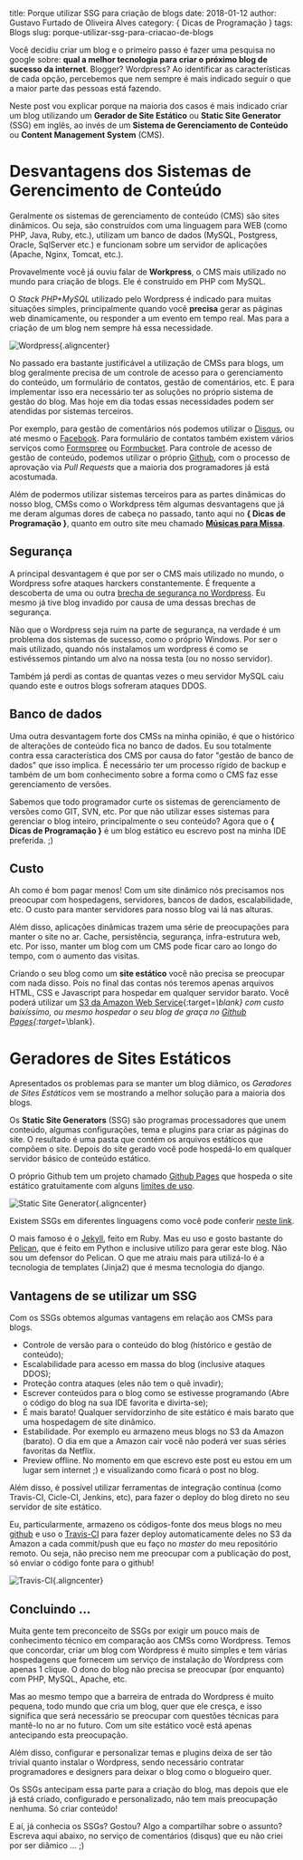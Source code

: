 title: Porque utilizar SSG para criação de blogs
date: 2018-01-12
author: Gustavo Furtado de Oliveira Alves
category: { Dicas de Programação }
tags: Blogs
slug: porque-utilizar-ssg-para-criacao-de-blogs

Você decidiu criar um blog e o primeiro passo é fazer uma pesquisa no google sobre:
**qual a melhor tecnologia para criar o próximo blog de sucesso da internet**.
Blogger? Wordpress?
Ao identificar as características de cada opção, percebemos que
nem sempre é mais indicado seguir o que a maior parte das pessoas está fazendo.

Neste post vou explicar porque na maioria dos casos
é mais indicado criar um blog utilizando um
**Gerador de Site Estático** ou **Static Site Generator** (SSG) em inglês,
 ao invés de um **Sistema de Gerenciamento de Conteúdo** ou **Content Management System** (CMS).

# Desvantagens dos Sistemas de Gerencimento de Conteúdo

Geralmente os sistemas de gerenciamento de conteúdo (CMS) são sites dinâmicos.
Ou seja, são construídos com uma linguagem para WEB (como PHP, Java, Ruby, etc.),
utilizam um banco de dados (MySQL, Postgress, Oracle, SqlServer etc.)
e funcionam sobre um servidor de aplicações (Apache, Nginx, Tomcat, etc.).

Provavelmente você já ouviu falar de **Workpress**,
o CMS mais utilizado no mundo para criação de blogs.
Ele é construído em PHP com MySQL.

O _Stack_ _PHP+MySQL_ utilizado pelo Wordpress é indicado para muitas situações simples,
principalmente quando você **precisa** gerar as páginas web dinamicamente,
ou responder a um evento em tempo real.
Mas para a criação de um blog nem sempre há essa necessidade.

![Wordpress](/images/porque-utilizar-ssg-para-criacao-de-blogs/wordpress.png){.aligncenter}

No passado era bastante justificável a utilização de CMSs para blogs,
um blog geralmente precisa de um controle de acesso para o gerenciamento do conteúdo,
um formulário de contatos, gestão de comentários, etc.
E para implementar isso era necessário ter as soluções no próprio sistema de gestão do blog.
Mas hoje em dia todas essas necessidades podem ser atendidas por sistemas terceiros.

Por exemplo, para gestão de comentários nós podemos utilizar o [Disqus](https://disqus.com/),
ou até mesmo o [Facebook](https://developers.facebook.com/).
Para formulário de contatos também existem vários serviços como [Formspree](https://formspree.io) ou
[Formbucket](https://www.formbucket.com/).
Para controle de acesso de gestão de conteúdo, podemos utilizar o próprio [Github](https://github.com/),
com o processo de aprovação via _Pull Requests_ que a maioria dos programadores já está acostumada.

Além de podermos utilizar sistemas terceiros para as partes dinâmicas do nosso blog,
CMSs como o Workdpress têm algumas desvantagens que já me deram algumas dores de cabeça no passado,
tanto aqui no **{ Dicas de Programação }**, quanto em outro site meu chamado [**Músicas para Missa**](https://musicasparamissa.com.br).

## Segurança

A principal desvantagem é que por ser o CMS mais utilizado no mundo,
o Wordpress sofre ataques harckers constantemente.
É frequente a descoberta de uma ou outra [brecha de segurança no Wordpress](https://www.google.com.br/search?q=falha+de+segurança+no+wordpress).
Eu mesmo já tive blog invadido por causa de uma dessas brechas de segurança.

Não que o Wordpress seja ruim na parte de segurança, na verdade é um problema dos sistemas de sucesso, como o próprio Windows.
Por ser o mais utilizado, quando nós instalamos um wordpress é como se estivéssemos pintando um alvo na nossa testa (ou no nosso servidor).

Também já perdi as contas de quantas vezes o meu servidor MySQL caiu quando este e outros blogs sofreram ataques DDOS.

## Banco de dados

Uma outra desvantagem forte dos CMSs na minha opinião,
é que o histórico de alterações de conteúdo fica no banco de dados.
Eu sou totalmente contra essa característica dos CMS
por causa do fator "gestão de banco de dados" que isso implica.
É necessário ter um processo rígido de backup e também de um bom conhecimento
sobre a forma como o CMS faz esse gerenciamento de versões.

Sabemos que todo programador curte os sistemas de gerenciamento de versões como GIT, SVN, etc.
Por que não utilizar esses sistemas para gerenciar o blog inteiro, principalmente o seu conteúdo?
Agora que o **{ Dicas de Programação }** é um blog estático eu escrevo post na minha IDE preferida. ;)

## Custo

Ah como é bom pagar menos!
Com um site dinâmico nós precisamos nos preocupar com hospedagens, servidores, bancos de dados, escalabilidade, etc.
O custo para manter servidores para nosso blog vai lá nas alturas.

Além disso, aplicações dinâmicas trazem uma série de preocupações para manter o site no ar.
Cache, persistência, segurança, infra-estrutura web, etc.
Por isso, manter um blog com um CMS pode ficar caro ao longo do tempo, com o aumento das visitas.

Criando o seu blog como um **site estático** você não precisa se preocupar com nada disso.
Pois no final das contas nós teremos apenas arquivos HTML, CSS e Javascript para hospedar em qualquer servidor barato.
Você poderá utilizar um [S3 da Amazon Web Service](https://aws.amazon.com/pt/s3/){:target=_\blank}
com custo baixíssimo, ou mesmo hospedar o seu blog de graça no [Github Pages](https://pages.github.com/){:target=_\blank}.

# Geradores de Sites Estáticos

Apresentados os problemas para se manter um blog diâmico,
os _Geradores de Sites Estáticos_ vem se mostrando a melhor solução para a maioria dos blogs.

Os **Static Site Generators** (SSG) são programas processadores que unem conteúdo,
algumas configurações, tema e plugins para criar as páginas do site.
O resultado é uma pasta que contém os arquivos estáticos que compõem o site.
Depois do site gerado você pode hospedá-lo em qualquer servidor básico de conteúdo estático.

O próprio Github tem um projeto chamado [Github Pages](https://pages.github.com/)
que hospeda o site estático gratuitamente com alguns [limites de uso](https://help.github.com/articles/what-is-github-pages/#usage-limits).

![Static Site Generator](/images/porque-utilizar-ssg-para-criacao-de-blogs/ssg.png){.aligncenter}

Existem SSGs em diferentes linguagens como você pode conferir [neste link](https://www.staticgen.com/).

O mais famoso é o [Jekyll](https://jekyllrb.com/), feito em Ruby.
Mas eu uso e gosto bastante do [Pelican](https://blog.getpelican.com/),
que é feito em Python e inclusive utilizo para gerar este blog.
Não sou um defensor do Pelican. O que me atraiu mais para utilizá-lo
é a tecnologia de templates (Jinja2) que é mesma tecnologia do django.

## Vantagens de se utilizar um SSG

Com os SSGs obtemos algumas vantagens em relação aos CMSs para blogs.

- Controle de versão para o conteúdo do blog (histórico e gestão de conteúdo);
- Escalabilidade para acesso em massa do blog (inclusive ataques DDOS);
- Proteção contra ataques (eles não tem o quê invadir);
- Escrever conteúdos para o blog como se estivesse programando
(Abre o código do blog na sua IDE favorita e divirta-se);
- É mais barato! Qualquer servidorzinho de site estático é mais barato
que uma hospedagem de site dinâmico.
- Estabilidade. Por exemplo eu armazeno meus blogs no S3 da Amazon (barato).
O dia em que a Amazon cair você não poderá ver suas séries favoritas da Netflix.
- Preview offline.
  No momento em que escrevo este post eu estou em um lugar sem internet ;)
  e visualizando como ficará o post no blog.

Além disso, é possível utilizar ferramentas de integração contínua (como Travis-CI, Cicle-CI, Jenkins, etc),
para fazer o deploy do blog direto no seu servidor de site estático.

Eu, particularmente, armazeno os códigos-fonte dos meus blogs no meu [github](https://github.com/gustavofoa)
e uso o [Travis-CI](https://travis-ci.org/) para fazer deploy automaticamente deles no S3 da Amazon
a cada commit/push que eu faço no _master_ do meu repositório remoto.
Ou seja, não preciso nem me preocupar com a publicação do post,
só enviar o código fonte para o github!

![Travis-CI](/images/porque-utilizar-ssg-para-criacao-de-blogs/travis-ci-gustavo.png){.aligncenter}


Concluindo ...
--------------

Muita gente tem preconceito de SSGs por exigir um pouco mais de conhecimento técnico
em comparação aos CMSs como Wordpress.
Temos que concordar, criar um blog com Wordpress é muito simples e
tem várias hospedagens que fornecem um serviço de instalação do Wordpress
com apenas 1 clique. O dono do blog não precisa se preocupar (por enquanto) com PHP, MySQL, Apache, etc.

Mas ao mesmo tempo que a barreira de entrada do Wordpress é muito pequena,
todo mundo que cria um blog, quer que ele cresça, e isso significa que
será necessário se preocupar com questões técnicas para mantê-lo no ar no futuro.
Com um site estático você está apenas antecipando esta preocupação.

Além disso, configurar e personalizar temas e plugins deixa de ser tão trivial quanto instalar o Wordpress,
sendo necessário contratar programadores e designers para deixar o blog como o blogueiro quer.

Os SSGs antecipam essa parte para a criação do blog, mas depois que ele já está criado,
configurado e personalizado, não tem mais preocupação nenhuma. Só criar conteúdo!

E aí, já conhecia os SSGs? Gostou?
Algo a compartilhar sobre o assunto?
Escreva aqui abaixo, no serviço de comentários (disqus) que eu não criei por ser diâmico
... ;)
